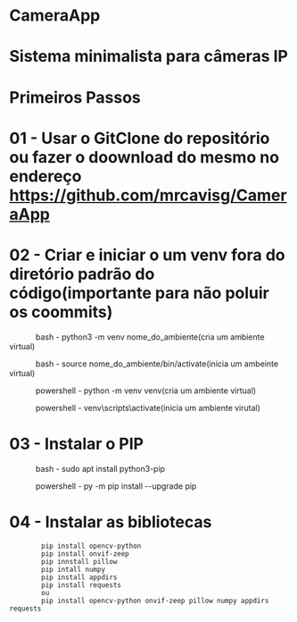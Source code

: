 # CameraApp

# Sistema minimalista para câmeras IP

  

# Primeiros Passos

  

#  01 - Usar o GitClone do repositório ou fazer o doownload do mesmo no endereço https://github.com/mrcavisg/CameraApp

  

#  02 - Criar e iniciar o um venv fora do diretório padrão do código(importante para não poluir os coommits)

  

            bash - python3 -m venv nome_do_ambiente(cria um ambiente virtual)

            bash - source nome_do_ambiente/bin/activate(inicia um ambeinte virtual)

  

            powershell - python -m venv venv(cria um ambiente virtual)

            powershell - venv\scripts\activate(inicia um ambiente virutal)

# 03 - Instalar o PIP

            bash - sudo apt install python3-pip

            powershell - py -m pip install --upgrade pip

# 04 - Instalar as bibliotecas

	        pip install opencv-python
            pip install onvif-zeep 
            pip innstall pillow
            pip intall numpy
            pip install appdirs
            pip install requests 
            ou
            pip install opencv-python onvif-zeep pillow numpy appdirs requests